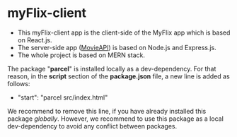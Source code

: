 # myFlix-client
- This myFlix-client app is the client-side of the MyFlix app which is based on React.js.
- The server-side app ([MovieAPI](https://github.com/mustafa-sarshar/movie-api)) is based on Node.js and Express.js.
- The whole project is based on MERN stack. 




The package "**parcel**" is installed locally as a dev-dependency. For that reason, in the **script** section of the **package.json** file, a new line is added as follows:
- "start": "parcel src/index.html"

We recommend to remove this line, if you have already installed this package _globally_. However, we recommend to use this package as a local dev-dependency to avoid any conflict between packages.